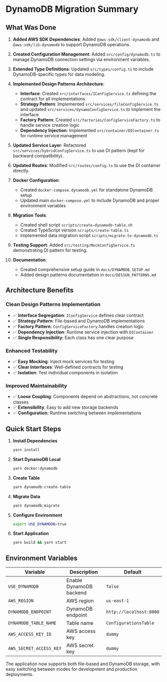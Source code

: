 # DynamoDB Migration Summary

## What Was Done

1. **Added AWS SDK Dependencies**: Added `@aws-sdk/client-dynamodb` and `@aws-sdk/lib-dynamodb` to support DynamoDB operations.

2. **Created Configuration Management**: Added `src/config/dynamodb.ts` to manage DynamoDB connection settings via environment variables.

3. **Extended Type Definitions**: Updated `src/types/config.ts` to include DynamoDB-specific types for data modeling.

4. **Implemented Design Patterns Architecture**:
   - **Interface**: Created `src/interfaces/IConfigService.ts` defining the contract for all implementations
   - **Strategy Pattern**: Implemented `src/services/fileConfigService.ts` and updated `src/services/dynamoConfigService.ts` to implement the interface
   - **Factory Pattern**: Created `src/factories/ConfigServiceFactory.ts` to handle service creation logic
   - **Dependency Injection**: Implemented `src/container/DIContainer.ts` for runtime service management

5. **Updated Service Layer**: Refactored `src/services/hybridConfigService.ts` to use DI pattern (kept for backward compatibility).

6. **Updated Routes**: Modified `src/routes/config.ts` to use the DI container directly.

7. **Docker Configuration**:
   - Created `docker-compose.dynamodb.yml` for standalone DynamoDB setup
   - Updated main `docker-compose.yml` to include DynamoDB and proper environment variables

8. **Migration Tools**:
   - Created shell script `scripts/create-dynamodb-table.sh`
   - Created TypeScript version `scripts/create-table.ts`
   - Implemented data migration script `scripts/migrate-to-dynamodb.ts`

9. **Testing Support**: Added `src/testing/MockConfigService.ts` demonstrating DI pattern for testing.

10. **Documentation**:
    - Created comprehensive setup guide in `docs/DYNAMODB_SETUP.md`
    - Added design patterns documentation in `docs/DESIGN_PATTERNS.md`

## Architecture Benefits

### **Clean Design Patterns Implementation**

- ✅ **Interface Segregation**: `IConfigService` defines clear contract
- ✅ **Strategy Pattern**: File-based and DynamoDB implementations
- ✅ **Factory Pattern**: `ConfigServiceFactory` handles creation logic
- ✅ **Dependency Injection**: Runtime service injection with `DIContainer`
- ✅ **Single Responsibility**: Each class has one clear purpose

### **Enhanced Testability**

- ✅ **Easy Mocking**: Inject mock services for testing
- ✅ **Clear Interfaces**: Well-defined contracts for testing
- ✅ **Isolation**: Test individual components in isolation

### **Improved Maintainability**

- ✅ **Loose Coupling**: Components depend on abstractions, not concrete classes
- ✅ **Extensibility**: Easy to add new storage backends
- ✅ **Configuration**: Runtime switching between implementations

## Quick Start Steps

1. **Install Dependencies**

   ```bash
   yarn install
   ```

2. **Start DynamoDB Local**

   ```bash
   yarn docker:dynamodb
   ```

3. **Create Table**

   ```bash
   yarn dynamodb:create-table
   ```

4. **Migrate Data**

   ```bash
   yarn dynamodb:migrate
   ```

5. **Configure Environment**

   ```bash
   export USE_DYNAMODB=true
   ```

6. **Start Application**
   ```bash
   yarn build && yarn start
   ```

## Environment Variables

| Variable                | Description             | Default                 |
| ----------------------- | ----------------------- | ----------------------- |
| `USE_DYNAMODB`          | Enable DynamoDB backend | `false`                 |
| `AWS_REGION`            | AWS region              | `us-east-1`             |
| `DYNAMODB_ENDPOINT`     | DynamoDB endpoint       | `http://localhost:8000` |
| `DYNAMODB_TABLE_NAME`   | Table name              | `ConfigurationsTable`   |
| `AWS_ACCESS_KEY_ID`     | AWS access key          | `dummy`                 |
| `AWS_SECRET_ACCESS_KEY` | AWS secret key          | `dummy`                 |

The application now supports both file-based and DynamoDB storage, with easy switching between modes for development and production deployments.
